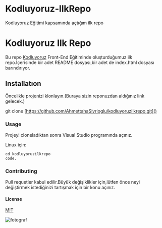 # Kodluyoruz-llkRepo
Kodluyoruz Eğitimi kapsamında açtığım ilk repo
# Kodluyoruz Ilk Repo
Bu repo [Kodluyoruz](Kodluyoruz) Front-End Eğitiminde oluşturduğumuz ilk repo.İçerisinde bir adet README dosyası,bir adet de
index.html dosyası barındırıyor.
## Installatıon
Öncelikle projenizi klonlayın.(Buraya sizin reponuzdan aldığınız link gelecek.)


git clone [https://github.com/AhmettahaSivrioglu/kodluyoruzilkrepo.git]()


### Usage
Projeyi cloneladıktan sonra Visual Studio programında açınız.

Linux için:
```
cd kodluyoruzilkrepo
code.

```
### Contributing
Pull requetler kabul edilir.Büyük değişiklikler için,lütfen önce neyi değiştirmek istediğinizi tartışmak için bir konu açınız.

#### License

<!--

<MIT>

-->
[MIT](MIT)

![fotograf](https://miro.medium.com/max/3150/2*TZeK0kyHTRHVv3gUi8BtQg.png)
